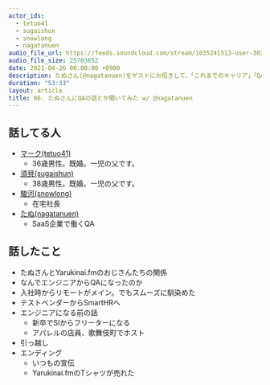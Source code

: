 ```yaml
---
actor_ids:
  - tetuo41
  - sugaishun
  - snowlong
  - nagatanuen
audio_file_url: https://feeds.soundcloud.com/stream/1035241513-user-302747142-yarukinai-86-2021-04-26.mp3
audio_file_size: 25703652
date: 2021-04-26 00:00:00 +0900
description: たぬさん(@nagatanuen)をゲストにお招きして、「これまでのキャリア」「QA（品質保証）」について話しました。
duration: "53:33"
layout: article
title: 86. たぬさんにQAの話とか聞いてみた w/ @nagatanuen
---
```


## 話してる人
- [マーク(tetuo41)](https://twitter.com/tetuo41)
  - 36歳男性。既婚。一児の父です。
- [須貝(sugaishun)](https://twitter.com/sugaishun)
  - 38歳男性。既婚。一児の父です。
- [駿河(snowlong)](https://twitter.com/_snowlong)
  - 在宅社長
- [たぬ(nagatanuen)](https://twitter.com/nagatanuen)
  - SaaS企業で働くQA

## 話したこと
- たぬさんとYarukinai.fmのおじさんたちの関係
- なんでエンジニアからQAになったのか
- 入社時からリモートがメイン。でもスムーズに馴染めた
- テストベンダーからSmartHRへ
- エンジニアになる前の話
  - 新卒でSIからフリーターになる
  - アパレルの店員、歌舞伎町でホスト
- 引っ越し
- エンディング
  - いつもの宣伝
  - Yarukinai.fmのTシャツが売れた
